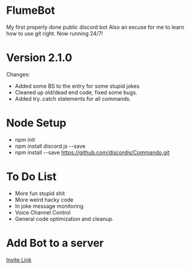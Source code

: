 # FlumeBot
My first properly done public discord bot
Also an excuse for me to learn how to use git right.
Now running 24/7!


# Version 2.1.0
Changes:
- Added some BS to the entry for some stupid jokes
- Cleaned up old/dead end code, fixed some bugs.
- Added try..catch statements for all commands.


# Node Setup
- npm init
- npm install discord.js --save
- npm install --save https://github.com/discordjs/Commando.git

# To Do List
- More fun stupid shit
- More weird hacky code
- In joke message monitoring
- Voice Channel Control
- General code optimization and cleanup.

# Add Bot to a server
[Invite Link](https://discordapp.com/oauth2/authorize?client_id=662760640242384904&scope=bot&permissions=2146958591)
